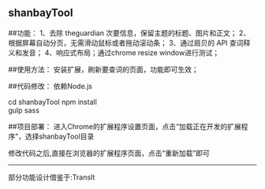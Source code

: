 shanbayTool
--------------------------------
##功能：
1、去除 theguardian 次要信息，保留主题的标题、图片和正文；
2、根据屏幕自动分页，无需滑动鼠标或者拖动滚动条；
3、通过扇贝的 API 查词释义和发音；
4、响应式布局；通过chrome resize window进行测试；

##使用方法：
安装扩展，刷新要查词的页面，功能即可生效；


##代码修改：
依赖Node.js

cd shanbayTool
npm install   
gulp sass

##项目部署：
进入Chrome的扩展程序设置页面，点击“加载正在开发的扩展程序”，选择shanbayTool目录

修改代码之后,直接在浏览器的扩展程序页面，点击“重新加载”即可

--------------------------------
部分功能设计借鉴于:TransIt


